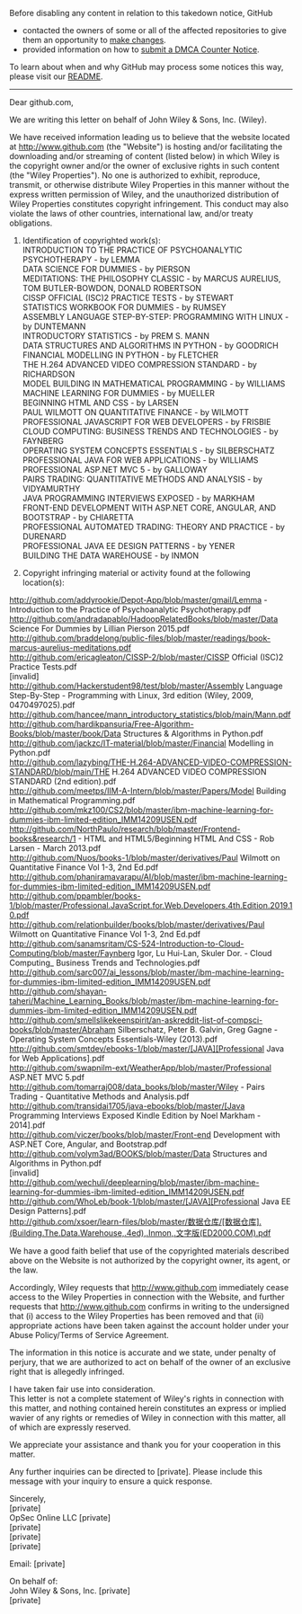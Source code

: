 Before disabling any content in relation to this takedown notice, GitHub
- contacted the owners of some or all of the affected repositories to give them an opportunity to [make changes](https://docs.github.com/en/github/site-policy/dmca-takedown-policy#a-how-does-this-actually-work).
- provided information on how to [submit a DMCA Counter Notice](https://docs.github.com/en/articles/guide-to-submitting-a-dmca-counter-notice).

To learn about when and why GitHub may process some notices this way, please visit our [README](https://github.com/github/dmca/blob/master/README.md#anatomy-of-a-takedown-notice).

---

Dear github.com,

We are writing this letter on behalf of John Wiley & Sons, Inc. (Wiley).

We have received information leading us to believe that the website located at http://www.github.com (the "Website") is hosting and/or facilitating the downloading and/or streaming of content (listed below) in which Wiley is the copyright owner and/or the owner of exclusive rights in such content (the "Wiley Properties"). No one is authorized to exhibit, reproduce, transmit, or otherwise distribute Wiley Properties in this manner without the express written permission of Wiley, and the unauthorized distribution of Wiley Properties constitutes copyright infringement. This conduct may also violate the laws of other countries, international law, and/or treaty obligations.

1. Identification of copyrighted work(s):  
INTRODUCTION TO THE PRACTICE OF PSYCHOANALYTIC PSYCHOTHERAPY - by LEMMA  
DATA SCIENCE FOR DUMMIES - by PIERSON  
MEDITATIONS: THE PHILOSOPHY CLASSIC - by MARCUS AURELIUS, TOM BUTLER-BOWDON, DONALD ROBERTSON  
CISSP OFFICIAL (ISC)2 PRACTICE TESTS - by STEWART  
STATISTICS WORKBOOK FOR DUMMIES - by RUMSEY  
ASSEMBLY LANGUAGE STEP-BY-STEP: PROGRAMMING WITH LINUX - by DUNTEMANN  
INTRODUCTORY STATISTICS - by PREM S. MANN  
DATA STRUCTURES AND ALGORITHMS IN PYTHON - by GOODRICH  
FINANCIAL MODELLING IN PYTHON - by FLETCHER  
THE H.264 ADVANCED VIDEO COMPRESSION STANDARD - by RICHARDSON  
MODEL BUILDING IN MATHEMATICAL PROGRAMMING - by WILLIAMS  
MACHINE LEARNING FOR DUMMIES - by MUELLER  
BEGINNING HTML AND CSS - by LARSEN  
PAUL WILMOTT ON QUANTITATIVE FINANCE - by WILMOTT  
PROFESSIONAL JAVASCRIPT FOR WEB DEVELOPERS - by FRISBIE  
CLOUD COMPUTING: BUSINESS TRENDS AND TECHNOLOGIES - by FAYNBERG  
OPERATING SYSTEM CONCEPTS ESSENTIALS - by SILBERSCHATZ  
PROFESSIONAL JAVA FOR WEB APPLICATIONS - by WILLIAMS  
PROFESSIONAL ASP.NET MVC 5 - by GALLOWAY  
PAIRS TRADING: QUANTITATIVE METHODS AND ANALYSIS - by VIDYAMURTHY  
JAVA PROGRAMMING INTERVIEWS EXPOSED - by MARKHAM  
FRONT-END DEVELOPMENT WITH ASP.NET CORE, ANGULAR, AND BOOTSTRAP - by CHIARETTA  
PROFESSIONAL AUTOMATED TRADING: THEORY AND PRACTICE - by DURENARD  
PROFESSIONAL JAVA EE DESIGN PATTERNS - by YENER  
BUILDING THE DATA WAREHOUSE - by INMON

2. Copyright infringing material or activity found at the following location(s):

http://github.com/addyrookie/Depot-App/blob/master/gmail/Lemma - Introduction to the Practice of Psychoanalytic Psychotherapy.pdf  
http://github.com/andradapablo/HadoopRelatedBooks/blob/master/Data Science For Dummies by Lillian Pierson 2015.pdf  
http://github.com/braddelong/public-files/blob/master/readings/book-marcus-aurelius-meditations.pdf  
http://github.com/ericagleaton/CISSP-2/blob/master/CISSP Official (ISC)2 Practice Tests.pdf  
[invalid]  
http://github.com/Hackerstudent98/test/blob/master/Assembly Language Step-By-Step - Programming with Linux, 3rd edition (Wiley, 2009, 0470497025).pdf  
http://github.com/hancee/mann_introductory_statistics/blob/main/Mann.pdf  
http://github.com/hardikpansuria/Free-Algorithm-Books/blob/master/book/Data Structures & Algorithms in Python.pdf  
http://github.com/jackzc/IT-material/blob/master/Financial Modelling in Python.pdf  
http://github.com/lazybing/THE-H.264-ADVANCED-VIDEO-COMPRESSION-STANDARD/blob/main/THE H.264 ADVANCED VIDEO COMPRESSION STANDARD (2nd edition).pdf  
http://github.com/meetps/IIM-A-Intern/blob/master/Papers/Model Building in Mathematical Programming.pdf  
http://github.com/mkz100/CS2/blob/master/ibm-machine-learning-for-dummies-ibm-limited-edition_IMM14209USEN.pdf  
http://github.com/NorthPaulo/research/blob/master/Frontend-books&research/1 - HTML and HTML5/Beginning HTML And CSS - Rob Larsen - March 2013.pdf  
http://github.com/Nuos/books-1/blob/master/derivatives/Paul Wilmott on Quantitative Finance Vol 1-3, 2nd Ed.pdf  
http://github.com/phaniramavarapu/AI/blob/master/ibm-machine-learning-for-dummies-ibm-limited-edition_IMM14209USEN.pdf  
http://github.com/ppambler/books-1/blob/master/Professional.JavaScript.for.Web.Developers.4th.Edition.2019.10.pdf  
http://github.com/relationbuilder/books/blob/master/derivatives/Paul Wilmott on Quantitative Finance Vol 1-3, 2nd Ed.pdf  
http://github.com/sanamsritam/CS-524-Introduction-to-Cloud-Computing/blob/master/Faynberg Igor, Lu Hui-Lan, Skuler Dor. - Cloud Computing_ Business Trends and Technologies.pdf  
http://github.com/sarc007/ai_lessons/blob/master/ibm-machine-learning-for-dummies-ibm-limited-edition_IMM14209USEN.pdf  
http://github.com/shayan-taheri/Machine_Learning_Books/blob/master/ibm-machine-learning-for-dummies-ibm-limited-edition_IMM14209USEN.pdf  
http://github.com/smellslikekeenspirit/an-askreddit-list-of-compsci-books/blob/master/Abraham Silberschatz, Peter B. Galvin, Greg Gagne - Operating System Concepts Essentials-Wiley (2013).pdf  
http://github.com/smtdev/ebooks-1/blob/master/[JAVA][Professional Java for Web Applications].pdf  
http://github.com/swapnilm-ext/WeatherApp/blob/master/Professional ASP.NET MVC 5.pdf  
http://github.com/tomarraj008/data_books/blob/master/Wiley - Pairs Trading - Quantitative Methods and Analysis.pdf  
http://github.com/transidai1705/java-ebooks/blob/master/[Java Programming Interviews Exposed Kindle Edition by Noel Markham - 2014].pdf  
http://github.com/viczer/books/blob/master/Front-end Development with ASP.NET Core, Angular, and Bootstrap.pdf  
http://github.com/volym3ad/BOOKS/blob/master/Data Structures and Algorithms in Python.pdf  
[invalid]  
http://github.com/wechuli/deeplearning/blob/master/ibm-machine-learning-for-dummies-ibm-limited-edition_IMM14209USEN.pdf  
http://github.com/WhoLeb/book-1/blob/master/[JAVA][Professional Java EE Design Patterns].pdf  
http://github.com/xsoer/learn-files/blob/master/数据仓库/[数据仓库].(Building.The.Data.Warehouse,.4ed),.Inmon,.文字版(ED2000.COM).pdf  

We have a good faith belief that use of the copyrighted materials described above on the Website is not authorized by the copyright owner, its agent, or the law.

Accordingly, Wiley requests that http://www.github.com immediately cease access to the Wiley Properties in connection with the Website, and further requests that http://www.github.com confirms in writing to the undersigned that (i) access to the Wiley Properties has been removed and that (ii) appropriate actions have been taken against the account holder under your Abuse Policy/Terms of Service Agreement.

The information in this notice is accurate and we state, under penalty of perjury, that we are authorized to act on behalf of the owner of an exclusive right that is allegedly infringed.

I have taken fair use into consideration.  
This letter is not a complete statement of Wiley's rights in connection with this matter, and nothing contained herein constitutes an express or implied wavier of any rights or remedies of Wiley in connection with this matter, all of which are expressly reserved.

We appreciate your assistance and thank you for your cooperation in this matter.

Any further inquiries can be directed to [private]. Please include this message with your inquiry to ensure a quick response.

Sincerely,  
[private]  
OpSec Online LLC
[private]  
[private]  
[private]  
[private]  

Email: [private]  

On behalf of:  
John Wiley & Sons, Inc.
[private]  
[private]  

